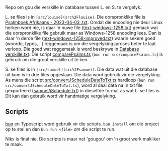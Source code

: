 Repo om gou die verskille in database tussen L. en S. te vergelyk.

L. se files is in `[src/louise](src%2Flouise)`. Die oorspronklike file is [Psalmboek Afrikaans - 2023-04-03 .txt](src%2Flouise%2FPsalmboek%20Afrikaans%20-%202023-04-03%20.txt). Omdat die encoding nie deur Linux herken word nie, is daar 'n nuwe file ([text-windows-1258.txt](src%2Flouise%2Ftext-windows-1258.txt)) gemaak wat die oorspronklike file gebruik maar as Windows-1258 encoding lees. Dan is daar 'n derde file ([text-windows-1258-improved.txt](src%2Flouise%2Ftext-windows-1258-improved.txt)) waarin sekere goed (woorde, typos, ..) reggemaak is om die vergelykingsproses beter te laat verloop. Die goed wat reggemaak is word beskrywe in [Database verskille.txt](Database%20verskille.txt). Die script [comparePsalms.ts](src%2FcomparePsalms.ts) (`bun run src/comparePsalms.ts`) is gebruik om die groot verskille uit te ken. 

S. se files is in `[src/samuel](src%2Fsamuel)`. Die data wat uit die database uit kom is in drie files opgeslaan. Die data word gebruik vir die vergelyking. As mens die script [src/convertJScheduleDateToTxt.ts](src%2FconvertJScheduleDateToTxt.ts) hardloop (`bun run src/convertJScheduleDateToTxt.ts`), word al daai data na 'n txt file gexporteerd ([samuel/jSchedule.txt](src%2Fsamuel%2FjSchedule.txt)) in dieselfde format as wat L. se files is. Dit kan dan gebruik word vir handmatige vergelyking.

## Scripts

[bun](https://bun.sh/) en Typescript word gebruik vir die scripts. `bun install` om die project op te stel en dan `bun run <file>` om die script te run. 

Niks is final nie. Die scripts is maar net 'gougou' om 'n groot werk makliker te maak.

